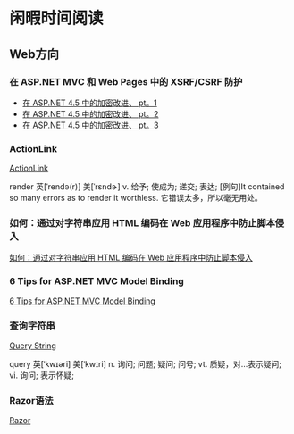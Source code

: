 # 闲暇时间阅读

## Web方向

### 在 ASP.NET MVC 和 Web Pages 中的 XSRF/CSRF 防护

+ [在 ASP.NET 4.5 中的加密改进、 pt。1](https://blogs.msdn.microsoft.com/webdev/2012/10/22/cryptographic-improvements-in-asp-net-4-5-pt-1/)
+ [在 ASP.NET 4.5 中的加密改进、 pt。2](https://blogs.msdn.microsoft.com/webdev/2012/10/23/cryptographic-improvements-in-asp-net-4-5-pt-2/)
+ [在 ASP.NET 4.5 中的加密改进、 pt。3](https://blogs.msdn.microsoft.com/webdev/2012/10/24/cryptographic-improvements-in-asp-net-4-5-pt-3/)

### ActionLink

[ActionLink](https://msdn.microsoft.com/library/dd504972(v=vs.108).aspx)

render  英[ˈrendə(r)]
美[ˈrɛndɚ]
v.  给予; 使成为; 递交; 表达;
[例句]It contained so many errors as to render it worthless.
它错误太多，所以毫无用处。

### 如何：通过对字符串应用 HTML 编码在 Web 应用程序中防止脚本侵入

[如何：通过对字符串应用 HTML 编码在 Web 应用程序中防止脚本侵入](https://msdn.microsoft.com/library/a2a4yykt(v=vs.100).aspx)

### 6 Tips for ASP.NET MVC Model Binding

[6 Tips for ASP.NET MVC Model Binding](https://odetocode.com/Blogs/scott/archive/2009/04/27/6-tips-for-asp-net-mvc-model-binding.aspx)

### 查询字符串

[Query String](https://en.wikipedia.org/wiki/Query_string)

query    英[ˈkwɪəri]  美[ˈkwɪri]
n.   询问; 问题; 疑问; 问号;
vt.  质疑，对…表示疑问;
vi.  询问; 表示怀疑;

### Razor语法

[Razor](https://docs.microsoft.com/zh-cn/aspnet/web-pages/overview/getting-started/introducing-razor-syntax-c)